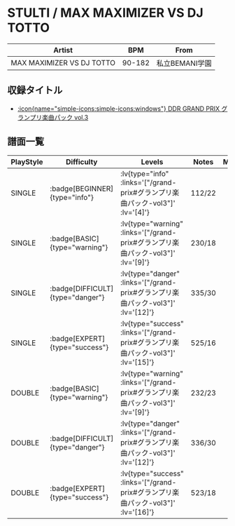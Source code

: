 # STULTI / MAX MAXIMIZER VS DJ TOTTO

|Artist|BPM|From|
|------|---|----|
|MAX MAXIMIZER VS DJ TOTTO|90-182|私立BEMANI学園|

## 収録タイトル

- [ :icon{name="simple-icons:simple-icons:windows"} DDR GRAND PRIX グランプリ楽曲パック vol.3](/grand-prix#グランプリ楽曲パック-vol3)

## 譜面一覧

|PlayStyle|Difficulty|Levels|Notes|Movie|
|---------|----------|------|-----|-----|
|SINGLE| :badge[BEGINNER]{type="info"} | :lv{type="info" :links='["/grand-prix#グランプリ楽曲パック-vol3"]' :lv='[4]'} |112/22||
|SINGLE| :badge[BASIC]{type="warning"} | :lv{type="warning" :links='["/grand-prix#グランプリ楽曲パック-vol3"]' :lv='[9]'} |230/18||
|SINGLE| :badge[DIFFICULT]{type="danger"} | :lv{type="danger" :links='["/grand-prix#グランプリ楽曲パック-vol3"]' :lv='[12]'} |335/30||
|SINGLE| :badge[EXPERT]{type="success"} | :lv{type="success" :links='["/grand-prix#グランプリ楽曲パック-vol3"]' :lv='[15]'} |525/16||
|DOUBLE| :badge[BASIC]{type="warning"} | :lv{type="warning" :links='["/grand-prix#グランプリ楽曲パック-vol3"]' :lv='[9]'} |232/23||
|DOUBLE| :badge[DIFFICULT]{type="danger"} | :lv{type="danger" :links='["/grand-prix#グランプリ楽曲パック-vol3"]' :lv='[12]'} |336/30||
|DOUBLE| :badge[EXPERT]{type="success"} | :lv{type="success" :links='["/grand-prix#グランプリ楽曲パック-vol3"]' :lv='[16]'} |523/18||
